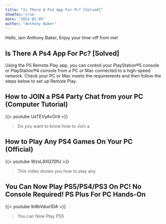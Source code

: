 ```yaml
---
title: "Is There A Ps4 App For Pc? [Solved]"
ShowToc: true 
date: "2022-01-05"
author: "Anthony Baker" 
---
```


Hello, iam Anthony Baker, Enjoy your time-off from me!
## Is There A Ps4 App For Pc? [Solved]
Using the PS Remote Play app, you can control your PlayStation®5 console or PlayStation®4 console from a PC or Mac connected to a high-speed network. Check your PC or Mac meets the requirements and then follow the steps below to set up Remote Play.

## How to JOIN a PS4 Party Chat from your PC (Computer Tutorial)
{{< youtube UsTEVyAcOr4 >}}
>Do you want to know how to Join a 

## How to Play Any PS4 Games On Your PC (Official)
{{< youtube WzsL8XQ70fU >}}
>This video shows you how to play any 

## You Can Now Play PS5/PS4/PS3 On PC! No Console Required! PS Plus For PC Hands-On
{{< youtube lb9bVduo1DA >}}
>You can Now Play PS5 

